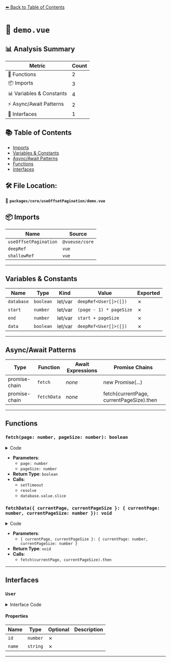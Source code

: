 [⬅️ Back to Table of Contents](../../../index.md)

# 📄 `demo.vue`

## 📊 Analysis Summary

| Metric | Count |
|--------|-------|
| 🔧 Functions | 2 |
| 📦 Imports | 3 |
| 📊 Variables & Constants | 4 |
| ⚡ Async/Await Patterns | 2 |
| 📐 Interfaces | 1 |

## 📚 Table of Contents

- [Imports](#imports)
- [Variables & Constants](#variables-constants)
- [Async/Await Patterns](#asyncawait-patterns)
- [Functions](#functions)
- [Interfaces](#interfaces)

## 🛠️ File Location:
📂 **`packages/core/useOffsetPagination/demo.vue`**

## 📦 Imports

| Name | Source |
|------|--------|
| `useOffsetPagination` | `@vueuse/core` |
| `deepRef` | `vue` |
| `shallowRef` | `vue` |


---

## Variables & Constants

| Name | Type | Kind | Value | Exported |
|------|------|------|-------|----------|
| `database` | `boolean` | let/var | `deepRef<User[]>([])` | ✗ |
| `start` | `number` | let/var | `(page - 1) * pageSize` | ✗ |
| `end` | `number` | let/var | `start + pageSize` | ✗ |
| `data` | `boolean` | let/var | `deepRef<User[]>([])` | ✗ |


---

## Async/Await Patterns

| Type | Function | Await Expressions | Promise Chains |
|------|----------|-------------------|----------------|
| promise-chain | `fetch` | *none* | new Promise(...) |
| promise-chain | `fetchData` | *none* | fetch(currentPage, currentPageSize).then |


---

## Functions

### `fetch(page: number, pageSize: number): boolean`

<details><summary>Code</summary>

```ts
function fetch(page: number, pageSize: number) {
  return new Promise<User[]>((resolve, reject) => {
    const start = (page - 1) * pageSize
    const end = start + pageSize
    setTimeout(() => {
      resolve(database.value.slice(start, end))
    }, 100)
  })
}
```
</details>

- **Parameters**:
  - `page: number`
  - `pageSize: number`
- **Return Type**: `boolean`
- **Calls**:
  - `setTimeout`
  - `resolve`
  - `database.value.slice`
### `fetchData({ currentPage, currentPageSize }: { currentPage: number, currentPageSize: number }): void`

<details><summary>Code</summary>

```ts
function fetchData({ currentPage, currentPageSize }: { currentPage: number, currentPageSize: number }) {
  fetch(currentPage, currentPageSize).then((responseData) => {
    data.value = responseData
  })
}
```
</details>

- **Parameters**:
  - `{ currentPage, currentPageSize }: { currentPage: number, currentPageSize: number }`
- **Return Type**: `void`
- **Calls**:
  - `fetch(currentPage, currentPageSize).then`

---

## Interfaces

### `User`

<details><summary>Interface Code</summary>

```ts
interface User {
  id: number
  name: string
}
```
</details>

#### Properties

| Name | Type | Optional | Description |
|------|------|----------|-------------|
| `id` | `number` | ✗ |  |
| `name` | `string` | ✗ |  |


---